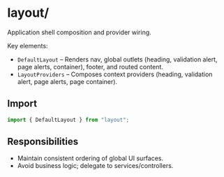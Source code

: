 # layout/

Application shell composition and provider wiring.

Key elements:

- `DefaultLayout` – Renders nav, global outlets (heading, validation alert, page alerts, container), footer, and routed content.
- `LayoutProviders` – Composes context providers (heading, validation alert, page alerts, page container).

## Import

```ts
import { DefaultLayout } from "layout";
```

## Responsibilities

- Maintain consistent ordering of global UI surfaces.
- Avoid business logic; delegate to services/controllers.
